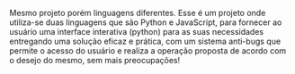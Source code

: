 Mesmo projeto porém linguagens diferentes.
Esse é um projeto onde utiliza-se duas linguagens que são Python e JavaScript, para fornecer ao usuário uma interface interativa (python) para as suas necessidades entregando uma solução eficaz e prática,
com um sistema anti-bugs que permite o acesso do usuário e realiza a operação proposta de acordo com o desejo do mesmo, sem mais preocupações!
